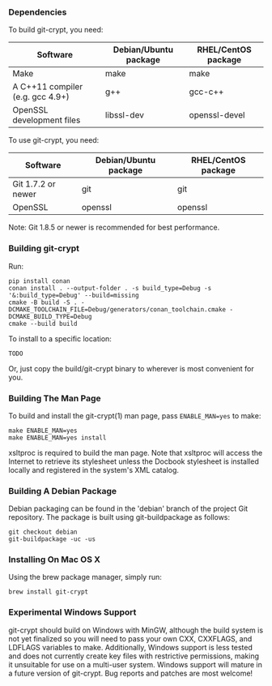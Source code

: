 ### Dependencies

To build git-crypt, you need:

| Software                        | Debian/Ubuntu package | RHEL/CentOS package|
|---------------------------------|-----------------------|--------------------|
|Make                             | make                  | make               |
|A C++11 compiler (e.g. gcc 4.9+) | g++                   | gcc-c++            |
|OpenSSL development files        | libssl-dev            | openssl-devel      |


To use git-crypt, you need:

| Software                        | Debian/Ubuntu package | RHEL/CentOS package|
|---------------------------------|-----------------------|--------------------|
|Git 1.7.2 or newer               | git                   | git                |
|OpenSSL                          | openssl               | openssl            |

Note: Git 1.8.5 or newer is recommended for best performance.


### Building git-crypt

Run:

    pip install conan 
    conan install . --output-folder . -s build_type=Debug -s '&:build_type=Debug' --build=missing
    cmake -B build -S . -DCMAKE_TOOLCHAIN_FILE=Debug/generators/conan_toolchain.cmake -DCMAKE_BUILD_TYPE=Debug
    cmake --build build

To install to a specific location:

    TODO

Or, just copy the build/git-crypt binary to wherever is most convenient for you.


### Building The Man Page

To build and install the git-crypt(1) man page, pass `ENABLE_MAN=yes` to make:

    make ENABLE_MAN=yes
    make ENABLE_MAN=yes install

xsltproc is required to build the man page.  Note that xsltproc will access
the Internet to retrieve its stylesheet unless the Docbook stylesheet is
installed locally and registered in the system's XML catalog.


### Building A Debian Package

Debian packaging can be found in the 'debian' branch of the project Git
repository.  The package is built using git-buildpackage as follows:

    git checkout debian
    git-buildpackage -uc -us


### Installing On Mac OS X

Using the brew package manager, simply run:

    brew install git-crypt

### Experimental Windows Support

git-crypt should build on Windows with MinGW, although the build system
is not yet finalized so you will need to pass your own CXX, CXXFLAGS, and
LDFLAGS variables to make.  Additionally, Windows support is less tested
and does not currently create key files with restrictive permissions,
making it unsuitable for use on a multi-user system.  Windows support
will mature in a future version of git-crypt.  Bug reports and patches
are most welcome!
